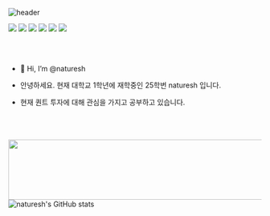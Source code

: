 ![header](https://capsule-render.vercel.app/api?type=blur&color=0064FF&height=300&section=header&text=naturesh&fontSize=90&fontColor=dedede)


<div>
<img src="https://img.shields.io/badge/python-%233776AB.svg?&style=for-the-badge&logo=python&logoColor=white" />
<img src="https://img.shields.io/badge/pytorch-%23EE4C2C.svg?&style=for-the-badge&logo=pytorch&logoColor=white" />
<img src="https://img.shields.io/badge/javascript-%23F7DF1E.svg?&style=for-the-badge&logo=javascript&logoColor=black" />
<img src="https://img.shields.io/badge/node.js-%23339933.svg?&style=for-the-badge&logo=node.js&logoColor=white" />
<img src="https://img.shields.io/badge/svelte-%23FF3E00.svg?&style=for-the-badge&logo=svelte&logoColor=white" />
<img src="https://img.shields.io/badge/react-%2361DAFB.svg?&style=for-the-badge&logo=react&logoColor=black" />
  
</div>

<br><br>
- 👋 Hi, I’m @naturesh

- 안녕하세요. 현재 대학교 1학년에 재학중인 25학번 naturesh 입니다.
- 현재 퀀트 투자에 대해 관심을 가지고 공부하고 있습니다.



<br><br><br>
<a href="https://github.com/devxb/gitanimals">
  <img src="https://render.gitanimals.org/lines/naturesh?pet-id=1" width="1000" height="120"/>
</a>
![naturesh's GitHub stats](https://github-readme-stats.vercel.app/api?username=naturesh&show_icons=true&theme=dracula)



<!---
naturesh/naturesh is a ✨ special ✨ repository because its `README.md` (this file) appears on your GitHub profile.
You can click the Preview link to take a look at your changes.
--->

